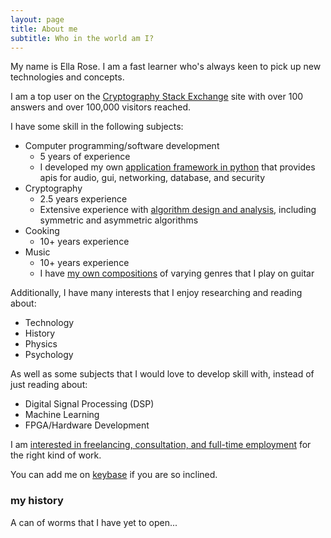 ```yaml
---
layout: page
title: About me
subtitle: Who in the world am I?
---
```


My name is Ella Rose. I am a fast learner who's always keen to pick up new technologies and concepts. 

I am a top user on the [Cryptography Stack Exchange](https://crypto.stackexchange.com/users/29554/ella-rose) site with over 100 answers and over 100,000 visitors reached.

I have some skill in the following subjects:

- Computer programming/software development 
  - 5 years of experience
  - I developed my own [application framework in python](https://github.com/erose1337/pride) that provides apis for audio, gui, networking, database, and security 
- Cryptography
  - 2.5 years experience
  - Extensive experience with [algorithm design and analysis](https://github.com/erose1337/crypto), including symmetric and asymmetric algorithms
- Cooking 
  - 10+ years experience
- Music 
  - 10+ years experience
  - I have [my own compositions](https://www.bitchute.com/video/Nmptt4DaC4vq/) of varying genres that I play on guitar
  
Additionally, I have many interests that I enjoy researching and reading about:

- Technology
- History
- Physics
- Psychology

As well as some subjects that I would love to develop skill with, instead of just reading about:

- Digital Signal Processing (DSP)
- Machine Learning
- FPGA/Hardware Development

I am [interested in freelancing, consultation, and full-time employment](https://stackoverflow.com/users/story/3103584) for the right kind of work.

You can add me on [keybase](https://stackoverflow.com/users/story/3103584) if you are so inclined.

### my history

A can of worms that I have yet to open...
